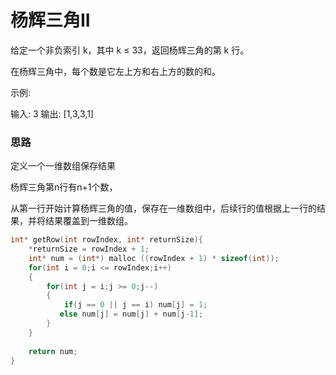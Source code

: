 # 							杨辉三角II

给定一个非负索引 k，其中 k ≤ 33，返回杨辉三角的第 k 行。



在杨辉三角中，每个数是它左上方和右上方的数的和。

示例:

输入: 3
输出: [1,3,3,1]



### 思路

定义一个一维数组保存结果

杨辉三角第n行有n+1个数，

从第一行开始计算杨辉三角的值，保存在一维数组中，后续行的值根据上一行的结果，并将结果覆盖到一维数组。

```c
int* getRow(int rowIndex, int* returnSize){
    *returnSize = rowIndex + 1;
    int* num = (int*) malloc ((rowIndex + 1) * sizeof(int));
    for(int i = 0;i <= rowIndex;i++)
    {
        for(int j = i;j >= 0;j--)
        {
            if(j == 0 || j == i) num[j] = 1;
           else num[j] = num[j] + num[j-1];
        }
    }
        
    return num;
}
```

